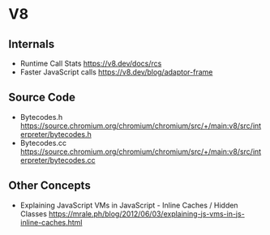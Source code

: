 # V8

## Internals

* Runtime Call Stats
  https://v8.dev/docs/rcs
* Faster JavaScript calls
  https://v8.dev/blog/adaptor-frame

## Source Code

* Bytecodes.h
  https://source.chromium.org/chromium/chromium/src/+/main:v8/src/interpreter/bytecodes.h
* Bytecodes.cc
  https://source.chromium.org/chromium/chromium/src/+/main:v8/src/interpreter/bytecodes.cc

## Other Concepts

* Explaining JavaScript VMs in JavaScript - Inline Caches / Hidden Classes
  https://mrale.ph/blog/2012/06/03/explaining-js-vms-in-js-inline-caches.html

